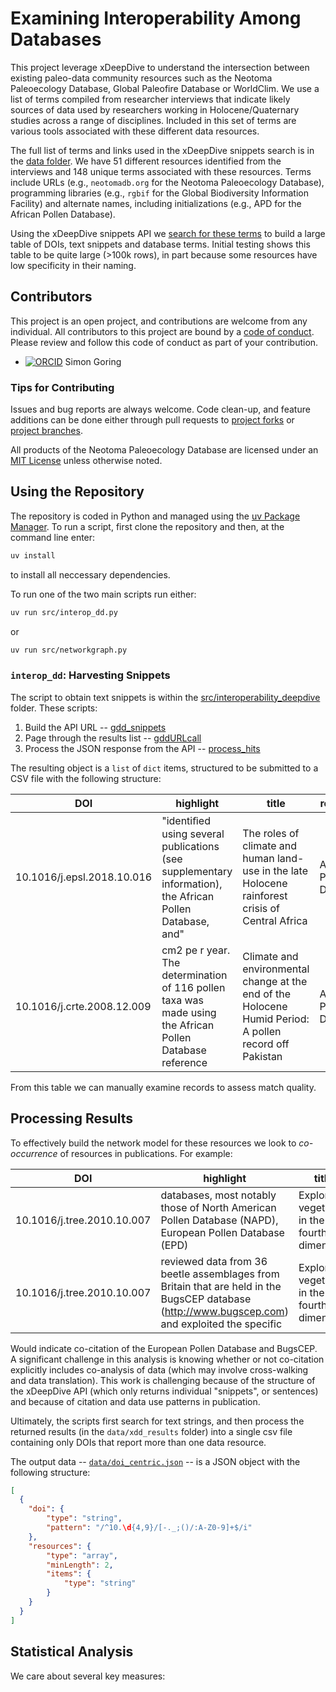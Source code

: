 # Examining Interoperability Among Databases

This project leverage xDeepDive to understand the intersection between existing paleo-data community resources such as the Neotoma Paleoecology Database, Global Paleofire Database or WorldClim. We use a list of terms compiled from researcher interviews that indicate likely sources of data used by researchers working in Holocene/Quaternary studies across a range of disciplines. Included in this set of terms are various tools associated with these different data resources.

The full list of terms and links used in the xDeepDive snippets search is in the [data folder](./data/merged_records.csv). We have 51 different resources identified from the interviews and 148 unique terms associated with these resources. Terms include URLs (e.g., `neotomadb.org` for the Neotoma Paleoecology Database), programming libraries (e.g., `rgbif` for the Global Biodiversity Information Facility) and alternate names, including initializations (e.g., APD for the African Pollen Database).

Using the xDeepDive snippets API we [search for these terms](./src/interop_dd.py) to build a large table of DOIs, text snippets and database terms. Initial testing shows this table to be quite large (>100k rows), in part because some resources have low specificity in their naming.

## **Contributors**

This project is an open project, and contributions are welcome from any individual. All contributors to this project are bound by a [code of conduct](./CODE_OF_CONDUCT.md). Please review and follow this code of conduct as part of your contribution.

- [![ORCID](https://img.shields.io/badge/orcid-0000--0002--2700--4605-brightgreen.svg)](https://orcid.org/0000-0002-2700-4605) Simon Goring

### Tips for Contributing

Issues and bug reports are always welcome. Code clean-up, and feature additions can be done either through pull requests to [project forks](https://github.com/NeotomaDB/Interoperability_DeepDive/network/members) or [project branches](https://github.com/NeotomaDB/Interoperability_DeepDive/branches).

All products of the Neotoma Paleoecology Database are licensed under an [MIT License](LICENSE) unless otherwise noted.

## Using the Repository

The repository is coded in Python and managed using the [uv Package Manager](https://docs.astral.sh/uv/). To run a script, first clone the repository and then, at the command line enter:

```bash
uv install
```

to install all neccessary dependencies.

To run one of the two main scripts run either:

```bash
uv run src/interop_dd.py
```

or

```bash
uv run src/networkgraph.py
```

### `interop_dd`: Harvesting Snippets

The script to obtain text snippets is within the [src/interoperability_deepdive](./src/interoperability_deepdive) folder. These scripts:

1. Build the API URL -- [gdd_snippets](./src/interoperability_deepdive/gdd_snippets.py)
2. Page through the results list -- [gddURLcall](./src/interoperability_deepdive/gddURLcall.py)
3. Process the JSON response from the API -- [process_hits](./src/interoperability_deepdive/process_hits.py)

The resulting object is a `list` of `dict` items, structured to be submitted to a CSV file with the following structure:

| DOI | highlight | title | resource |
| --- | --------- | ----- | -------- |
| 10.1016/j.epsl.2018.10.016 | "identiﬁed using several publications (see supplementary information), the African Pollen Database, and" | The roles of climate and human land-use in the late Holocene rainforest crisis of Central Africa | African Pollen Database |
| 10.1016/j.crte.2008.12.009 | cm2 pe r year. The determination of 116 pollen taxa was made using the African Pollen Database reference | Climate and environmental change at the end of the Holocene Humid Period: A pollen record off Pakistan | African Pollen Database |

From this table we can manually examine records to assess match quality.

## Processing Results

To effectively build the network model for these resources we look to _co-occurrence_ of resources in publications. For example:

| DOI | highlight | title | resource |
| --- | --------- | ----- | -------- |
| 10.1016/j.tree.2010.10.007 | databases, most notably those of North American Pollen Database (NAPD), European Pollen Database (EPD) | Exploring vegetation in the fourth dimension | European Pollen Database |
| 10.1016/j.tree.2010.10.007 | reviewed data from 36 beetle assemblages from Britain that are held in the BugsCEP database (http://www.bugscep.com) and exploited the specific | Exploring vegetation in the fourth dimension | BugsCEP |

Would indicate co-citation of the European Pollen Database and BugsCEP. A significant challenge in this analysis is knowing whether or not co-citation explicitly includes co-analysis of data (which may involve cross-walking and data translation). This work is challenging because of the structure of the xDeepDive API (which only returns individual "snippets", or sentences) and because of citation and data use patterns in publication.

Ultimately, the scripts first search for text strings, and then process the returned results (in the `data/xdd_results` folder) into a single csv file containing only DOIs that report more than one data resource.

The output data -- [`data/doi_centric.json`](./data/doi_centric.json) -- is a JSON object with the following structure:

```json
[
  {
    "doi": {
        "type": "string",
        "pattern": "/^10.\d{4,9}/[-._;()/:A-Z0-9]+$/i"
    },
    "resources": {
        "type": "array",
        "minLength": 2,
        "items": {
            "type": "string"
        }
    }
  }
]
```

## Statistical Analysis

We care about several key measures: